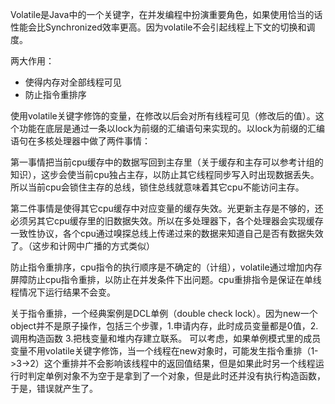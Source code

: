 Volatile是Java中的一个关键字，在并发编程中扮演重要角色，如果使用恰当的话性能会比Synchronized效率更高。因为volatile不会引起线程上下文的切换和调度。

两大作用：

* 使得内存对全部线程可见
* 防止指令重排序



使用volatile关键字修饰的变量，在修改以后会对所有线程可见（修改后的值）。这个功能在底层是通过一条以lock为前缀的汇编语句来实现的。以lock为前缀的汇编语句在多核处理器中做了两件事情：

第一事情把当前cpu缓存中的数据写回到主存里（关于缓存和主存可以参考计组的知识），这步会使当前cpu独占主存，以防止其它线程同步写入时出现数据丢失。所以当前cpu会锁住主存的总线，锁住总线就意味着其它cpu不能访问主存。

第二件事情是使得其它cpu缓存中对应变量的缓存失效。光更新主存是不够的，还必须另其它cpu缓存里的旧数据失效。所以在多处理器下，各个处理器会实现缓存一致性协议，各个cpu通过嗅探总线上传递过来的数据来知道自己是否有数据失效了。（这步和计网中广播的方式类似）



防止指令重排序，cpu指令的执行顺序是不确定的（计组），volatile通过增加内存屏障防止cpu指令重排，以防止在并发条件下出问题。cpu重排指令是保证在单线程情况下运行结果不会变。

关于指令重排，一个经典案例是DCL单例（double check lock）。因为new一个object并不是原子操作，包括三个步骤，1.申请内存，此时成员变量都是0值，2.调用构造函数 3.把栈变量和堆内存建立联系。 可以考虑，如果单例模式里的成员变量不用volatile关键字修饰，当一个线程在new对象时，可能发生指令重排（1->3->2）这个重排并不会影响该线程中的返回值结果，但是如果此时另一个线程运行时判定单例对象不为空于是拿到了一个对象，但是此时还并没有执行构造函数，于是，错误就产生了。